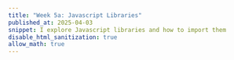 ```yaml
---
title: "Week 5a: Javascript Libraries"
published_at: 2025-04-03
snippet: I explore Javascript libraries and how to import them
disable_html_sanitization: true
allow_math: true
---
```

